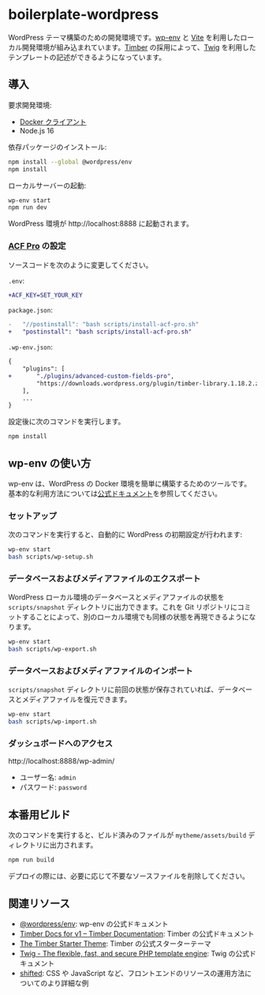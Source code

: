 # boilerplate-wordpress

WordPress テーマ構築のための開発環境です。[wp-env](https://ja.wordpress.org/team/handbook/block-editor/reference-guides/packages/packages-env/) と [Vite](https://vitejs.dev/) を利用したローカル開発環境が組み込まれています。[Timber](https://upstatement.com/timber/) の採用によって、[Twig](https://twig.symfony.com/) を利用したテンプレートの記述ができるようになっています。

## 導入

要求開発環境:

- [Docker クライアント](https://hub.docker.com/editions/community/docker-ce-desktop-mac/)
- Node.js 16

依存パッケージのインストール:

```bash
npm install --global @wordpress/env
npm install
```

ローカルサーバーの起動:

```bash
wp-env start
npm run dev
```

WordPress 環境が http://localhost:8888 に起動されます。

### [ACF Pro](https://www.advancedcustomfields.com/pro/) の設定

ソースコードを次のように変更してください。

`.env`:

```diff
+ACF_KEY=SET_YOUR_KEY
```

`package.json`:

```diff
-	"//postinstall": "bash scripts/install-acf-pro.sh"
+	"postinstall": "bash scripts/install-acf-pro.sh"
```

`.wp-env.json`:

```diff
{
	"plugins": [
+		"./plugins/advanced-custom-fields-pro",
		"https://downloads.wordpress.org/plugin/timber-library.1.18.2.zip"
	],
	...
}
```

設定後に次のコマンドを実行します。

```bash
npm install
```

## wp-env の使い方

wp-env は、WordPress の Docker 環境を簡単に構築するためのツールです。基本的な利用方法については[公式ドキュメント](https://ja.wordpress.org/team/handbook/block-editor/reference-guides/packages/packages-env/)を参照してください。

### セットアップ

次のコマンドを実行すると、自動的に WordPress の初期設定が行われます:

```bash
wp-env start
bash scripts/wp-setup.sh
```

### データベースおよびメディアファイルのエクスポート

WordPress ローカル環境のデータベースとメディアファイルの状態を `scripts/snapshot` ディレクトリに出力できます。これを Git リポジトリにコミットすることによって、別のローカル環境でも同様の状態を再現できるようになります。

```bash
wp-env start
bash scripts/wp-export.sh
```

### データベースおよびメディアファイルのインポート

`scripts/snapshot` ディレクトリに前回の状態が保存されていれば、データベースとメディアファイルを復元できます。

```bash
wp-env start
bash scripts/wp-import.sh
```

### ダッシュボードへのアクセス

http://localhost:8888/wp-admin/

- ユーザー名: `admin`
- パスワード: `password`

## 本番用ビルド

次のコマンドを実行すると、ビルド済みのファイルが `mytheme/assets/build` ディレクトリに出力されます。

```bash
npm run build
```

デプロイの際には、必要に応じて不要なソースファイルを削除してください。

## 関連リソース

- [@wordpress/env](https://ja.wordpress.org/team/handbook/block-editor/reference-guides/packages/packages-env/): wp-env の公式ドキュメント
- [Timber Docs for v1 – Timber Documentation](https://timber.github.io/docs/): Timber の公式ドキュメント
- [The Timber Starter Theme](https://github.com/timber/starter-theme): Timber の公式スターターテーマ
- [Twig - The flexible, fast, and secure PHP template engine](https://twig.symfony.com/): Twig の公式ドキュメント
- [shifted](https://github.com/yuheiy/shifted): CSS や JavaScript など、フロントエンドのリソースの運用方法についてのより詳細な例
